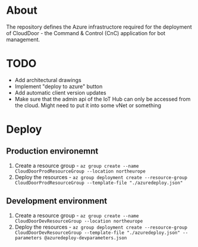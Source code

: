 # About

The repository defines the Azure infrastructore required for the deployment of CloudDoor - the Command & Control (CnC)
application for bot management.

# TODO

* Add architectural drawings
* Implement "deploy to azure" button
* Add automatic client version updates
* Make sure that the admin api of the IoT Hub can only be accessed from the cloud. Might need to put it into some vNet or something

# Deploy

## Production environemnt

1. Create a resource group - `az group create --name CloudDoorProdResourceGroup --location northeurope`
2. Deploy the resources - `az group deployment create --resource-group CloudDoorProdResourceGroup --template-file "./azuredeploy.json"`

## Development environment

1. Create a resource group - `az group create --name CloudDoorDevResourceGroup --location northeurope`
2. Deploy the resources - `az group deployment create --resource-group CloudDoorDevResourceGroup --template-file "./azuredeploy.json" --parameters @azuredeploy-devparameters.json`